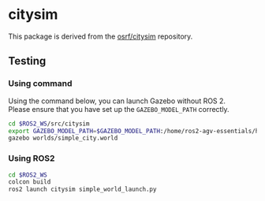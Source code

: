 # citysim

This package is derived from the [osrf/citysim](https://github.com/osrf/citysim) repository.

## Testing

### Using command

Using the command below, you can launch Gazebo without ROS 2.  
Please ensure that you have set up the `GAZEBO_MODEL_PATH` correctly.

```bash
cd $ROS2_WS/src/citysim
export GAZEBO_MODEL_PATH=$GAZEBO_MODEL_PATH:/home/ros2-agv-essentials/husky_ws/src/citysim/models
gazebo worlds/simple_city.world
```

### Using ROS2

```bash
cd $ROS2_WS
colcon build
ros2 launch citysim simple_world_launch.py
```
